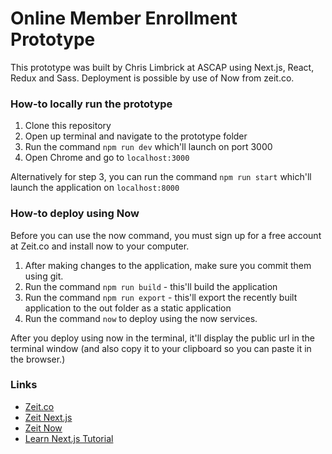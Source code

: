 # Online Member Enrollment Prototype

This prototype was built by Chris Limbrick at ASCAP using Next.js, React, Redux and Sass. Deployment is possible by use of Now from zeit.co.

### How-to locally run the prototype

1. Clone this repository
2. Open up terminal and navigate to the prototype folder
3. Run the command `npm run dev` which'll launch on port 3000
4. Open Chrome and go to `localhost:3000`

Alternatively for step 3, you can run the command `npm run start` which'll launch the application on `localhost:8000`

### How-to deploy using Now

Before you can use the now command, you must sign up for a free account at Zeit.co and install now to your computer.

1. After making changes to the application, make sure you commit them using git.
2. Run the command `npm run build` - this'll build the application
3. Run the command `npm run export` - this'll export the recently built application to the out folder as a static application
4. Run the command `now` to deploy using the now services.

After you deploy using now in the terminal, it'll display the public url in the terminal window (and also copy it to your clipboard so you can paste it in the browser.)

### Links

- [Zeit.co](http://www.zeit.co)
- [Zeit Next.js](https://github.com/zeit/next.js/)
- [Zeit Now](https://zeit.co/now)
- [Learn Next.js Tutorial](https://learnnextjs.com/)
